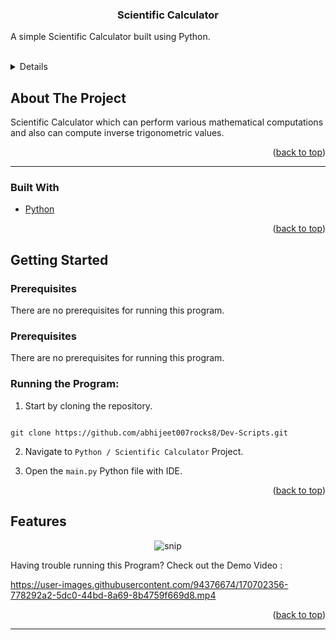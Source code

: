 
  
  
  

  
  
  

<h3  align="center">Scientific Calculator</h3>

  

<p  align="center">

A simple Scientific Calculator built using Python.
</p>

<br>

  
  
  
  
  

<details>

<ol>

<a  href="#about-the-project">About The Project</a>

<ul>

<li><a  href="#built-with">Built With</a></li>

</ul>




<a  href="#getting-started">Getting Started</a>

<ul>

<li><a  href="#prerequisites">Prerequisites</a></li>

</ul>

</li>

<li><a  href="#features">Features</a></li>

<li><a  href="#contact">Contact</a></li>

</ol>

</details>

  
  
  
  

## About The Project

Scientific Calculator which can perform various mathematical computations and also can compute inverse trigonometric values.

  

<p  align="right">(<a  href="#top">back to top</a>)</p>

  
  

<hr>

  

### Built With

  

* [Python](https://www.python.org/)


  
  

<p  align="right">(<a  href="#top">back to top</a>)</p>

  
  
  
  

## Getting Started

  
  
  

### Prerequisites

  

There are no prerequisites for running this program.
  

### Prerequisites

  

  

There are no prerequisites for running this program.

  

  

### Running the Program:

  

  

1. Start by cloning the repository.

  

```

git clone https://github.com/abhijeet007rocks8/Dev-Scripts.git

```

  
  

2. Navigate to `Python / Scientific Calculator` Project.

  

3. Open the `main.py` Python file with IDE.
  
  
  
  
  

<p  align="right">(<a  href="#top">back to top</a>)</p>

  
  
  
  

## Features

<div  align="center">

<img  src="https://raw.githubusercontent.com/LiQuiD-404/Dev-Scripts/main/Python/Scientific%20Calculator/snips/snip1.png"  alt="snip"/>

</div>

  Having trouble running this Program? Check out the Demo Video :
  


  
  
  

  

https://user-images.githubusercontent.com/94376674/170702356-778292a2-5dc0-44bd-8a69-8b4759f669d8.mp4


  
  
  
  
  


  

<p  align="right">(<a  href="#top">back to top</a>)</p>

<hr>
